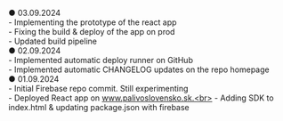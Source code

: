 ● 03.09.2024<br>
    - Implementing the prototype of the react app<br>
    - Fixing the build & deploy of the app on prod<br>
    - Updated build pipeline<br>
● 02.09.2024<br>
    - Implemented automatic deploy runner on GitHub<br>
    - Implemented automatic CHANGELOG updates on the repo homepage<br>
● 01.09.2024<br>
    - Initial Firebase repo commit. Still experimenting<br>
    - Deployed React app on www.palivoslovensko.sk.<br>
    - Adding SDK to index.html & updating package.json with firebase<br>